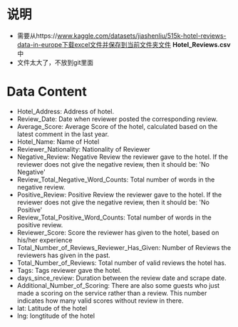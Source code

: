 # 说明
- 需要从https://www.kaggle.com/datasets/jiashenliu/515k-hotel-reviews-data-in-europe下载excel文件并保存到当前文件夹文件 **Hotel_Reviews.csv** 中
- 文件太大了，不放到git里面

# Data Content

- Hotel_Address: Address of hotel.
- Review_Date: Date when reviewer posted the corresponding review.
- Average_Score: Average Score of the hotel, calculated based on the latest comment in the last year.
- Hotel_Name: Name of Hotel
- Reviewer_Nationality: Nationality of Reviewer
- Negative_Review: Negative Review the reviewer gave to the hotel. If the reviewer does not give the negative review, then it should be: 'No Negative'
- Review_Total_Negative_Word_Counts: Total number of words in the negative review.
- Positive_Review: Positive Review the reviewer gave to the hotel. If the reviewer does not give the negative review, then it should be: 'No Positive'
- Review_Total_Positive_Word_Counts: Total number of words in the positive review.
- Reviewer_Score: Score the reviewer has given to the hotel, based on his/her experience
- Total_Number_of_Reviews_Reviewer_Has_Given: Number of Reviews the reviewers has given in the past.
- Total_Number_of_Reviews: Total number of valid reviews the hotel has.
- Tags: Tags reviewer gave the hotel.
- days_since_review: Duration between the review date and scrape date.
- Additional_Number_of_Scoring: There are also some guests who just made a scoring on the service rather than a review. This number indicates how many valid scores without review in there.
- lat: Latitude of the hotel
- lng: longtitude of the hotel














